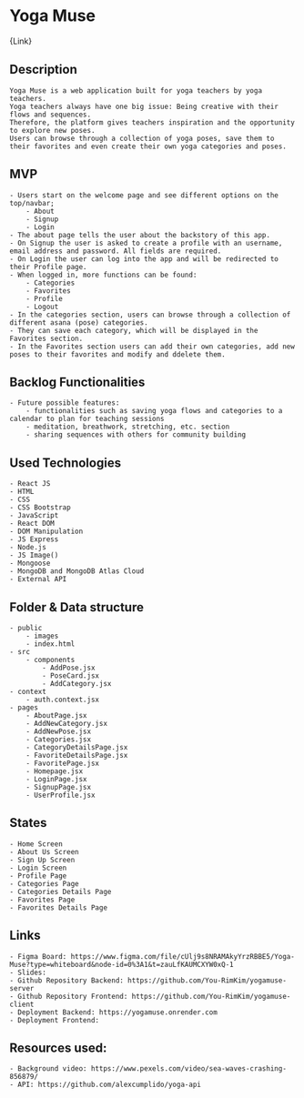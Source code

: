 # Yoga Muse

{Link}

## Description
    Yoga Muse is a web application built for yoga teachers by yoga teachers.
    Yoga teachers always have one big issue: Being creative with their flows and sequences.
    Therefore, the platform gives teachers inspiration and the opportunity to explore new poses.
    Users can browse through a collection of yoga poses, save them to their favorites and even create their own yoga categories and poses.

## MVP
    - Users start on the welcome page and see different options on the top/navbar;
        - About
        - Signup
        - Login
    - The about page tells the user about the backstory of this app.
    - On Signup the user is asked to create a profile with an username, email address and password. All fields are required.
    - On Login the user can log into the app and will be redirected to their Profile page.
    - When logged in, more functions can be found:
        - Categories
        - Favorites
        - Profile
        - Logout
    - In the categories section, users can browse through a collection of different asana (pose) categories.
    - They can save each category, which will be displayed in the Favorites section.
    - In the Favorites section users can add their own categories, add new poses to their favorites and modify and ddelete them.

## Backlog Functionalities
    - Future possible features:
        - functionalities such as saving yoga flows and categories to a calendar to plan for teaching sessions
        - meditation, breathwork, stretching, etc. section
        - sharing sequences with others for community building

## Used Technologies
    - React JS
    - HTML
    - CSS 
    - CSS Bootstrap
    - JavaScript
    - React DOM
    - DOM Manipulation
    - JS Express
    - Node.js
    - JS Image()
    - Mongoose
    - MongoDB and MongoDB Atlas Cloud
    - External API


## Folder & Data structure
    - public
        - images
        - index.html
    - src
        - components
            - AddPose.jsx
            - PoseCard.jsx
            - AddCategory.jsx
    - context
        - auth.context.jsx
    - pages
        - AboutPage.jsx
        - AddNewCategory.jsx
        - AddNewPose.jsx
        - Categories.jsx
        - CategoryDetailsPage.jsx
        - FavoriteDetailsPage.jsx
        - FavoritePage.jsx
        - Homepage.jsx
        - LoginPage.jsx
        - SignupPage.jsx
        - UserProfile.jsx


## States
    - Home Screen 
    - About Us Screen
    - Sign Up Screen
    - Login Screen
    - Profile Page
    - Categories Page
    - Categories Details Page
    - Favorites Page
    - Favorites Details Page

## Links
    - Figma Board: https://www.figma.com/file/cUlj9s8NRAMAkyYrzRBBE5/Yoga-Muse?type=whiteboard&node-id=0%3A1&t=zauLfKAUMCXYW0xQ-1
    - Slides: 
    - Github Repository Backend: https://github.com/You-RimKim/yogamuse-server
    - Github Repository Frontend: https://github.com/You-RimKim/yogamuse-client
    - Deployment Backend: https://yogamuse.onrender.com
    - Deployment Frontend:


## Resources used:
    - Background video: https://www.pexels.com/video/sea-waves-crashing-856879/
    - API: https://github.com/alexcumplido/yoga-api